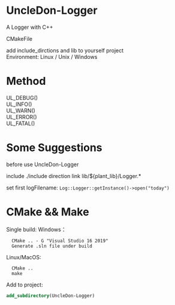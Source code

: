# UncleDon-Logger
A Logger with C++  

CMakeFile  

add include_dirctions and lib to yourself project  
Environment: Linux / Unix / Windows
# Method  
UL_DEBUG()  
UL_INFO()  
UL_WARN()  
UL_ERROR()  
UL_FATAL()  
  
# Some Suggestions
before use UncleDon-Logger  

include ./include direction
link lib/${plant_lib}/Logger.*

set first logFilename: `Log::Logger::getInstance()->open("today") `
  
# CMake && Make  
Single build:
Windows：  
```shell
  CMake .. - G "Visual Studio 16 2019"  
  Generate .sln file under build  
```
    
Linux/MacOS:  
```shell
  CMake ..  
  make  
```

Add to project:
```cmake
add_subdirectory(UncleDon-Logger)
```